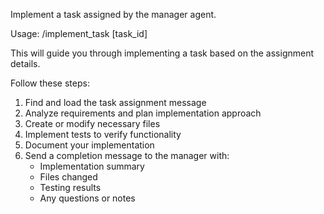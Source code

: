 Implement a task assigned by the manager agent.

Usage: /implement_task [task_id]

This will guide you through implementing a task based on the assignment details.

Follow these steps:
1. Find and load the task assignment message
2. Analyze requirements and plan implementation approach
3. Create or modify necessary files
4. Implement tests to verify functionality
5. Document your implementation
6. Send a completion message to the manager with:
   - Implementation summary
   - Files changed
   - Testing results
   - Any questions or notes